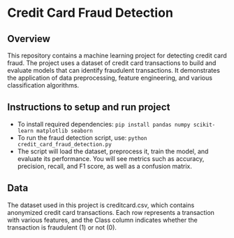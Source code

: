 # Credit Card Fraud Detection
## Overview
This repository contains a machine learning project for detecting credit card fraud. The project uses a dataset of credit card transactions to build and evaluate models that can identify fraudulent transactions. It demonstrates the application of data preprocessing, feature engineering, and various classification algorithms.

## Instructions to setup and run project
- To install required dependencies: ```pip install pandas numpy scikit-learn matplotlib seaborn```
- To run the fraud detection script, use: ```python credit_card_fraud_detection.py```
- The script will load the dataset, preprocess it, train the model, and evaluate its performance. You will see metrics such as accuracy, precision, recall, and F1 score, as well as a confusion matrix.

## Data
The dataset used in this project is creditcard.csv, which contains anonymized credit card transactions. Each row represents a transaction with various features, and the Class column indicates whether the transaction is fraudulent (1) or not (0).
